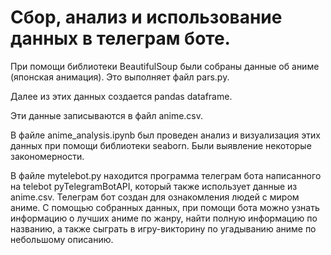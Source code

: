 # Сбор, анализ и использование данных в телеграм боте.

При помощи библиотеки BeautifulSoup были собраны данные об аниме (японская анимация). Это выполняет файл pars.py.

Далее из этих данных создается pandas dataframe.

Эти данные записываются в файл anime.csv.

В файле anime_analysis.ipynb был проведен анализ и визуализация этих данных при помощи библиотеки seaborn. Были выявление некоторые закономерности.

В файле mytelebot.py находится программа телеграм бота написанного на telebot pyTelegramBotAPI, который также использует данные из anime.csv.
Телеграм бот создан для ознакомления людей с миром аниме.
С помощью собранных данных, при помощи бота можно узнать информацию о лучших аниме по жанру, найти полную информацию по названию, а также сыграть в игру-викторину по угадыванию аниме по небольшому описанию.
 

